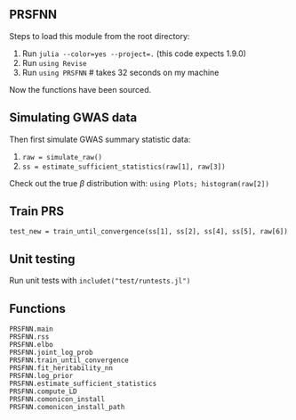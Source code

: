 ## PRSFNN

Steps to load this module from the root directory:

1. Run `julia --color=yes --project=.` (this code expects 1.9.0)
3. Run `using Revise`
4. Run `using PRSFNN` # takes 32 seconds on my machine

Now the functions have been sourced. 

## Simulating GWAS data

Then first simulate GWAS summary statistic data:

1. `raw = simulate_raw()`
2. `ss = estimate_sufficient_statistics(raw[1], raw[3])`

Check out the true $\beta$ distribution with:
`using Plots; histogram(raw[2])` 

## Train PRS

`test_new = train_until_convergence(ss[1], ss[2], ss[4], ss[5], raw[6])`

## Unit testing

Run unit tests with `includet("test/runtests.jl")`

## Functions

```@docs
PRSFNN.main
PRSFNN.rss 
PRSFNN.elbo
PRSFNN.joint_log_prob
PRSFNN.train_until_convergence
PRSFNN.fit_heritability_nn
PRSFNN.log_prior
PRSFNN.estimate_sufficient_statistics
PRSFNN.compute_LD
PRSFNN.comonicon_install
PRSFNN.comonicon_install_path
```
